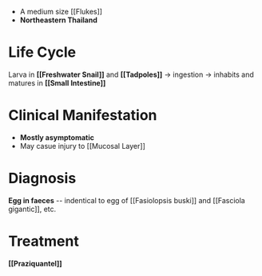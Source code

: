 - A medium size [[Flukes]]
- **Northeastern Thailand**

# Life Cycle
Larva in **[[Freshwater Snail]]** and **[[Tadpoles]]** -> ingestion -> inhabits and matures in **[[Small Intestine]]**

# Clinical Manifestation
- **Mostly asymptomatic**
- May casue injury to [[Mucosal Layer]]

# Diagnosis
**Egg in faeces** -- indentical to egg of [[Fasiolopsis buski]] and [[Fasciola gigantic]], etc.

# Treatment
**[[Praziquantel]]**